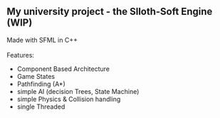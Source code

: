 ## My university project - the Slloth-Soft Engine (WIP) <br>
Made with SFML in C++ <br>
<br>
Features: <br>
* Component Based Architecture
* Game States
* Pathfinding (A*)
* simple AI (decision Trees, State Machine)
* simple Physics & Collision handling
* single Threaded
